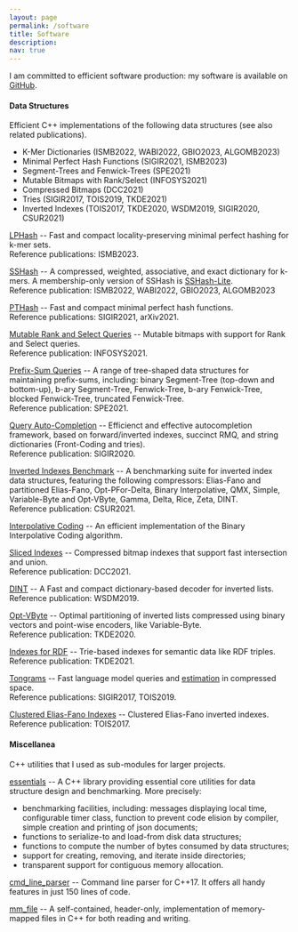 ```yaml
---
layout: page
permalink: /software
title: Software
description:
nav: true
---
```


I am committed to efficient software production: my software is available on
[GitHub](https://github.com/jermp).


#### **Data Structures**

Efficient C++ implementations of the following data structures (see also related publications).

- K-Mer Dictionaries (ISMB2022, WABI2022, GBIO2023, ALGOMB2023)
- Minimal Perfect Hash Functions (SIGIR2021, ISMB2023)
- Segment-Trees and Fenwick-Trees (SPE2021)
- Mutable Bitmaps with Rank/Select (INFOSYS2021)
- Compressed Bitmaps (DCC2021)
- Tries (SIGIR2017, TOIS2019, TKDE2021)
- Inverted Indexes (TOIS2017, TKDE2020, WSDM2019, SIGIR2020, CSUR2021)


[LPHash](https://github.com/jermp/lphash) --
Fast and compact locality-preserving minimal perfect hashing for k-mer sets.
<br />
Reference publications: ISMB2023.

[SSHash](https://github.com/jermp/sshash) --
A compressed, weighted, associative, and exact dictionary for k-mers.
A membership-only version of SSHash is [SSHash-Lite](https://github.com/jermp/sshash-lite).
<br />
Reference publication: ISMB2022, WABI2022, GBIO2023, ALGOMB2023

[PTHash](https://github.com/jermp/pthash) --
Fast and compact minimal perfect hash functions.
<br />
Reference publications: SIGIR2021, arXiv2021.

[Mutable Rank and Select Queries](https://github.com/jermp/mutable_rank_select) --
Mutable bitmaps with support for Rank and Select queries.
<br />
Reference publication: INFOSYS2021.

[Prefix-Sum Queries](https://github.com/jermp/psds) --
A range of tree-shaped data structures for maintaining prefix-sums, including:
binary Segment-Tree (top-down and bottom-up),
b-ary Segment-Tree,
Fenwick-Tree,
b-ary Fenwick-Tree,
blocked Fenwick-Tree,
truncated Fenwick-Tree.
<br />
Reference publication: SPE2021.

[Query Auto-Completion](https://github.com/jermp/autocomplete) --
Efficienct and effective
autocompletion framework, based on forward/inverted indexes, succinct RMQ, and string dictionaries (Front-Coding and tries).
<br />
Reference publication: SIGIR2020.

[Inverted Indexes Benchmark](https://github.com/jermp/2i_bench) --
A benchmarking suite for inverted index data structures, featuring the following compressors:
Elias-Fano and partitioned Elias-Fano,
Opt-PFor-Delta,
Binary Interpolative,
QMX,
Simple,
Variable-Byte and Opt-VByte,
Gamma, Delta, Rice, Zeta,
DINT.
<br />
Reference publication: CSUR2021.

[Interpolative Coding](https://github.com/jermp/interpolative_coding) --
An efficient implementation of the Binary Interpolative Coding
algorithm.

[Sliced Indexes](https://github.com/jermp/s_indexes) --
Compressed bitmap indexes that support fast intersection and union.
<br />
Reference publication: DCC2021.

[DINT](https://github.com/jermp/dint) --
A Fast and compact dictionary-based decoder for inverted lists.
<br />
Reference publication: WSDM2019.

[Opt-VByte](https://github.com/jermp/opt_vbyte) --
Optimal partitioning of inverted lists compressed using binary vectors
and point-wise encoders, like Variable-Byte.
<br />
Reference publication: TKDE2020.

[Indexes for RDF](https://github.com/jermp/rdf_indexes) --
Trie-based indexes for semantic data like RDF triples.
<br />
Reference publication: TKDE2021.

[Tongrams](https://github.com/jermp/tongrams) --
Fast language model queries and [estimation](https://github.com/jermp/tongrams_estimation) in compressed space.
<br />
Reference publications: SIGIR2017, TOIS2019.

[Clustered Elias-Fano Indexes](https://github.com/jermp/clustered_elias_fano_indexes) --
Clustered Elias-Fano inverted indexes.
<br />
Reference publication: TOIS2017.

#### **Miscellanea**

C++ utilities that I used as sub-modules for larger projects.

[essentials](https://github.com/jermp/essentials) --
A C++ library providing essential core utilities for data structure design and benchmarking. More precisely:

- benchmarking facilities, including: messages displaying local time, configurable timer class, function to prevent code elision by compiler, simple creation and printing of json documents;
- functions to serialize-to and load-from disk data structures;
- functions to compute the number of bytes consumed by data structures;
- support for creating, removing, and iterate inside directories;
- transparent support for contiguous memory allocation.

[cmd_line_parser](https://github.com/jermp/cmd_line_parser) --
Command line parser for C++17. It offers all handy features in just 150 lines of code.

[mm_file](https://github.com/jermp/mm_file) --
A self-contained, header-only, implementation of memory-mapped files in C++ for both reading and writing.
